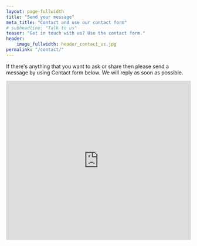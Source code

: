 ```yaml
---
layout: page-fullwidth
title: "Send your message"
meta_title: "Contact and use our contact form"
# subheadline: "Talk to us"
teaser: "Get in touch with us? Use the contact form."
header:
    image_fullwidth: header_contact_us.jpg
permalink: "/contact/"
---
```


If there's anything that you want to ask or share then please send a message by using Contact form below.
We will reply as soon as possible.

<iframe height="435" title="Contact Us" allowtransparency="true"
frameborder="0" scrolling="no" style="width:100%;border:none"
src="https://fashionliteracy.wufoo.com/embed/zvtlm0717jl9rb/"> <a
href="https://fashionliteracy.wufoo.com/forms/zvtlm0717jl9rb/">Contact Us</a> </iframe>
